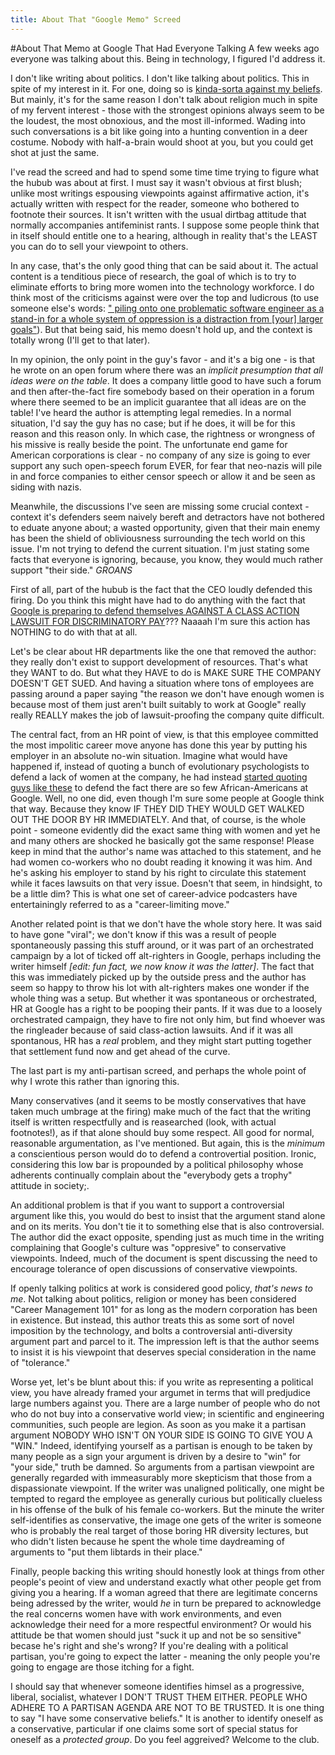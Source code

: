 ```yaml
---
title: About That "Google Memo" Screed
---
```


#About That Memo at Google That Had Everyone Talking
A few weeks ago everyone was talking about this. Being in technology,
I figured I'd address it.

I don't like writing
about politics. I don't like talking about politics. This in spite of
my interest in it. For one, doing so is [kinda-sorta against my
beliefs](http://bahaiblog.net/site/2012/09/6-reasons-to-steer-clear-of-partisan-politics/). But
mainly, it's for the same reason I don't talk about religion much in
spite of my fervent interest - those with the strongest opinions
always seem to be the loudest, the most obnoxious, and the most
ill-informed. Wading into such conversations is a bit like going into
a hunting convention in a deer costume. Nobody with half-a-brain would
shoot at you, but you could get shot at just the same.

I've read the screed and had to spend some time time trying to figure
what the hubub was about at first.  I must say it wasn't obvious at
first blush; unlike most writings espousing viewpoints against
affirmative action, it's actually written with respect for the reader,
someone who bothered to footnote their sources. It isn't written with
the usual dirtbag attitude that normally accompanies antifeminist
rants. I suppose some people think that in itself should entitle one
to a hearing, although in reality that's the LEAST you can do to sell
your viewpoint to others.

In any case, that's the only good
thing that can be said about it.  The actual content is a tenditious
piece of research, the goal of which is to try to eliminate efforts to
bring more women into the technology workforce. I do think most of the
criticisms against were over the top and ludicrous (to use someone
else's words: [" piling onto one problematic software engineer as a
stand-in for a whole system of oppression is a distraction from [your]
larger
goals"](https://www.washingtonpost.com/opinions/the-google-memo-isnt-the-interesting-part-of-the-story/2017/08/11/de3f8876-7ecb-11e7-9d08-b79f191668ed_story.html?hpid=hp_no-name_opinion-card-d%3Ahomepage%2Fstory&utm_term=.1dd609fb5d24)).
But that being said, his memo doesn't hold up, and the context is totally wrong
(I'll get to that later).

In my opinion, the only point in the guy's favor - and it's a big
one - is that he wrote on an open forum where there was an _implicit
presumption that all ideas were on the table_. It does a company little
good to have such a forum and then after-the-fact fire somebody based
on their operation in a forum where there seemed to be an implicit
guarantee that all ideas are on the table! I've heard the author is
attempting legal remedies. In a normal situation, I'd say the guy has
no case; but if he does, it will be for this reason and this reason
only. In which case, the rightness or wrongness of his missive is
really beside the point. The unfortunate end game for American
corporations is clear - no company of any size is going to ever
support any such open-speech forum EVER, for fear that neo-nazis will
pile in and force companies to either censor speech or allow it and be
seen as siding with nazis.

Meanwhile, the discussions I've seen are missing some crucial
context - context it's defenders seem naively bereft and detractors have not
bothered to eduate anyone about; a wasted opportunity, given that
their main enemy has been the shield of obliviousness surrounding the
tech world on this issue. I'm not trying to defend the current
situation. I'm just stating some facts that everyone is ignoring,
because, you know, they would much rather support "their side."
*GROANS*

First of all, part of the hubub is the fact that the CEO loudly defended this
firing. Do you think this might have had to do anything with the fact
that
[Google
is preparing to defend themselves AGAINST A CLASS ACTION LAWSUIT FOR
DISCRIMINATORY PAY](http://www.nydailynews.com/news/national/lawyer-prepping-suit-google-wage-disparity-article-1.3396128)??? Naaaah I'm sure this action has NOTHING to do
with that at all.</sarcasm>

Let's be clear about HR departments like the one that removed the
author: they really don't exist to support development of resources.
That's what they WANT to do. But what they HAVE to do is
MAKE SURE THE COMPANY DOESN'T GET SUED. And having a situation where
tons of employees are passing around a paper saying "the reason we
don't have enough women is because most of them just aren't built
suitably to work at Google" really really REALLY makes the job of
lawsuit-proofing the company quite difficult.

The central fact, from an HR point of view, is that this employee
committed the most impolitic career move anyone has done this year by
putting his employer in an absolute no-win situation. Imagine what
would have happened if, instead of quoting a bunch of evolutionary
psychologists to defend a lack of women at the company, he had instead
[started quoting guys like
these](https://www.amazon.com/Bell-Curve-Intelligence-Structure-Paperbacks/dp/0684824299/)
to defend the fact there are so few African-Americans at Google. Well,
no one did, even though I'm sure some people at Google think that
way. Because they know IF THEY DID THEY WOULD GET WALKED OUT THE DOOR
BY HR IMMEDIATELY. And that, of course, is the whole point - someone
evidently did the exact same thing with women and yet he and many
others are shocked he basically got the same response! Please keep in
mind that the author's name was attached to this statement, and he had
women co-workers who no doubt reading it knowing it was him. And he's asking
his employer to stand by his right to circulate this statement while
it faces lawsuits on that very issue. Doesn't that seem, in hindsight,
to be a little dim? This is what one set of career-advice podcasters
have entertainingly referred to as a "career-limiting move."

Another related point is that we don't have the whole story here. It
was said to have gone "viral"; we don't know if this was a result of
people spontaneously passing this stuff around, or it was part of an
orchestrated campaign by a lot of ticked off alt-righters in Google,
perhaps including the writer himself _[edit: fun fact, we now know
it was the latter]_. The fact that this was
immediately picked up by the outside press and the author has seem so
happy to throw his lot with alt-righters makes one wonder if the whole
thing was a setup. But whether it was spontaneous or orchestrated, HR
at Google has a right to be pooping their pants. If it was due to a
loosely orchestrated campaign, they have to fire not only him, but
find whoever was the ringleader because of said class-action
lawsuits. And if it was all spontanous, HR has a *real* problem, and
they might start putting together that settlement fund now and get
ahead of the curve.

The last part is my anti-partisan screed, and perhaps the whole point
of why I wrote this rather than ignoring this.

Many conservatives (and it seems to be mostly conservatives that have
taken much umbrage at the firing) make much of the fact that the
writing itself is written respectfully and is reasearched (look, with
actual footnotes!), as if that alone should buy some respect. All good
for normal, reasonable argumentation, as I've mentioned. But again,
this is the _minimum_ a conscientious person would do to defend a
controvertial position. Ironic, considering this low bar is propounded
by a political philosophy whose adherents continually complain about
the "everybody gets a trophy" attitude in society;\.

An additional problem is that if you want to support a controversial
argument like this, you would do best to insist that the argument
stand alone and on its merits. You don't tie it to something else that
is also controversial. The author did the exact opposite, spending
just as much time in the writing complaining that Google's culture was
"oppresive" to conservative viewpoints. Indeed, much of the document
is spent discussing the need to encourage tolerance of open
discussions of conservative viewpoints.

If openly talking politics at work is considered good policy, _that's
news to me_. Not talking about politics, religion or money has been
considered "Career Management 101" for as long as the modern
corporation has been in existence. But instead, this author treats
this as some sort of novel imposition by the technology, and bolts a
controversial anti-diversity argument part and parcel to it. The
impression left is that the author seems to insist it is his viewpoint that
deserves special consideration in the name of "tolerance."

Worse yet, let's be blunt about this: if you write as representing a
political view, you have already framed your argumet in terms that
will predjudice large numbers against you. There are a large number of
people who do not who do not buy into a conservative world view; in
scientific and engineering communities, such people are legion. As
soon as you make it a partisan argument NOBODY WHO ISN'T ON YOUR SIDE
IS GOING TO GIVE YOU A "WIN." Indeed, identifying yourself as a
partisan is enough to be taken by many people as a sign your argument
is driven by a desire to "win" for "your side," truth be damned. So
arguments from a partisan viewpoint are generally regarded with
immeasurably more skepticism that those from a dispassionate
viewpoint. If the writer was unaligned politically, one might be
tempted to regard the employee as generally curious but politically
clueless in his offense of the bulk of his female co-workers. But the
minute the writer self-identifies as conservative, the image one gets
of the writer is someone who is probably the real target of those boring HR
diversity lectures, but who didn't listen because he spent the
whole time daydreaming of arguments to "put them libtards in their
place."

Finally, people
backing this writing should honestly look at things from other
people's peoint of view and understand exactly what other people get
from giving you a hearing. If a woman agreed that there are legitimate
concerns being adressed by the writer, would _he_ in turn be prepared
to acknowledge the real concerns women have with work environments,
and even acknowledge their need for a more respectful environment? Or
would his attitude be that women should just "suck it up and not be so
sensitive" becase he's right and she's wrong? If you're dealing with a
political partisan, you're going to expect the latter - meaning the
only people you're going to engage are those itching for a fight.

I should say that whenever someone identifies himsel as a progressive,
liberal, socialist, whatever I DON'T TRUST THEM EITHER. PEOPLE WHO
ADHERE TO A PARTISAN AGENDA ARE NOT TO BE TRUSTED. It is one thing to
say "I have some conservative beliefs." It is another to identify oneself
as a conservative, particular if one claims some sort of special
status for oneself as a _protected group_. Do you feel aggreived?
Welcome to the club.
